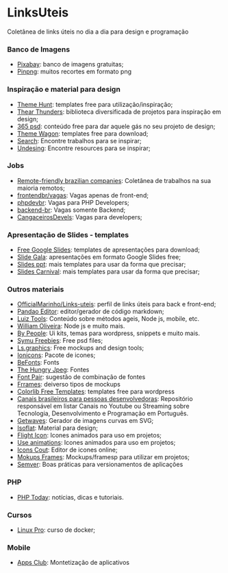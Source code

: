 # LinksUteis
Coletânea de links úteis no dia a dia para design e programação

### Banco de Imagens
- [Pixabay](https://pixabay.com): banco de imagens gratuitas;
- [Pinpng](https://www.pinpng.com/): muitos recortes em formato png

### Inspiração e material para design
- [Theme Hunt](https://themehunt.com/items?start=21 "Theme Hunt"): templates free para utilização/inspiração;
- [Thear Thunders](https://www.thearthunters.com/ "Thear Thunders"): biblioteca diversificada de projetos para inspiração em design;
- [365 psd](https://pt.365psd.com/ "365 psd"): conteúdo free para dar aquele gás no seu projeto de design;
- [Theme Wagon](https://themewagon.com/theme_tag/free/): templates free para download;
- [Search](https://search.muz.li/): Encontre trabalhos para se inspirar;
- [Undesing](https://undesign.learn.uno/):  Encontre resources para se inspirar;

### Jobs
- [Remote-friendly brazilian companies](https://github.com/plingbr/remote-jobs-brazil "Remote-friendly brazilian companies"): Coletânea de trabalhos na sua maioria remotos;
- [frontendbr/vagas](https://github.com/frontendbr/vagas): Vagas apenas de front-end;
- [phpdevbr](https://github.com/phpdevbr): Vagas para PHP Developers;
- [backend-br](https://github.com/backend-br/vagas): Vagas somente Backend;
- [CangaceirosDevels](https://github.com/CangaceirosDevels/vagas_de_emprego/issues): Vagas para developers;

### Apresentação de Slides - templates
- [Free Google Slides](https://freegoogleslidestemplates.com/): templates de apresentações para download;
- [Slide Gala](https://slidesgala.com/): apresentações em formato Google Slides free;
- [Slides ppt](https://slidesppt.com): mais templates para usar da forma que precisar;
- [Slides Carnival](https://www.slidescarnival.com): mais templates para usar da forma que precisar;

### Outros materiais
- [OfficialMarinho/Links-uteis](https://github.com/OfficialMarinho/Links-uteis "OfficialMarinho/Links-uteis"): perfil de links úteis para back e front-end;
- [Pandao Editor](https://pandao.github.io/editor.md/en.html): editor/gerador de código markdown;
- [Luiz Tools](https://www.luiztools.com.br/): Conteúdo sobre métodos ageis, Node js, mobile, etc.
- [William Oliveira](https://woliveiras.com.br/): Node js e muito mais.
- [By People](https://www.bypeople.com/): Ui kits, temas para wordpress, snippets e muito mais.
- [Symu Freebies](https://symu.co/freebies/): Free psd files;
- [Ls.graphics](https://www.ls.graphics/free): Free mockups and design tools;
- [Ionicons](https://ionicons.com/): Pacote de icones;
- [BeFonts](https://befonts.com): Fonts
- [The Hungry Jpeg](https://thehungryjpeg.com/freebies): Fontes
- [Font Pair](https://fontpair.co/):  sugestão de combinação de fontes
- [Frrames](https://frrames.com): deiverso tipos de mockups
- [Colorlib Free Templates](https://colorlib.com/wp/templates/): templates free para wordpress
- [Canais brasileiros para pessoas desenvolvedoras](https://github.com/carolcodes/videos-pt.br-tecnologia): Repositório responsável em listar Canais no Youtube ou Streaming sobre Tecnologia, Desenvolvimento e Programação em Português.
- [Getwaves](https://getwaves.io/): Gerador de imagens curvas em SVG;
- [Isoflat](https://isoflat.com/): Material para design;
- [Flight Icon](https://www.flighticon.co): Icones animados para uso em projetos;
- [Use animations](https://useanimations.com): Icones animados para uso em projetos;
- [Icons Cout](https://iconscout.com/icon-editor/): Editor de icones online;
- [Mokups Frames](https://www.mokupframes.com/): Mockups/framesp para utilizar em projetos;
- [Semver](https://semver.org): Boas práticas para versionamentos de aplicações

### PHP
- [PHP Today](https://www.phptoday.org/): notícias, dicas e tutoriais.

### Cursos
- [Linux Pro](https://www.linuxpro.com.br/2017/08/curso-de-docker-gratis/): curso de docker;

### Mobile
- [Apps Club](http://www.appsclub.com/): Montetização de aplicativos
